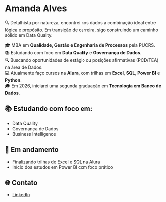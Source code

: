 # Amanda Alves

🔍 Detalhista por natureza, encontrei nos dados a combinação ideal entre lógica e propósito. Em transição de carreira, sigo construindo um caminho sólido em Data Quality.

🎓 MBA em **Qualidade, Gestão e Engenharia de Processos** pela PUCRS.  
📚 Estudando com foco em **Data Quality** e **Governança de Dados**.  
🔍 Buscando oportunidades de estágio ou posições afirmativas (PCD/TEA) na área de Dados.  
💻 Atualmente faço cursos na **Alura**, com trilhas em **Excel**, **SQL**, **Power BI** e **Python**.  
🎓 Em 2026, iniciarei uma segunda graduação em **Tecnologia em Banco de Dados**.

## 📚 Estudando com foco em:
- Data Quality
- Governança de Dados
- Business Intelligence

## 🚀 Em andamento
- Finalizando trilhas de Excel e SQL na Alura
- Início dos estudos em Power BI com foco prático

## 🌐 Contato
- [LinkedIn](https://www.linkedin.com/in/ferreiraalvesamanda/)
